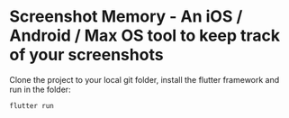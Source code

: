 # Screenshot Memory - An iOS / Android / Max OS tool to keep track of your screenshots


Clone the project to your local git folder, install the flutter framework  and run in the folder:

```bash
flutter run
```
